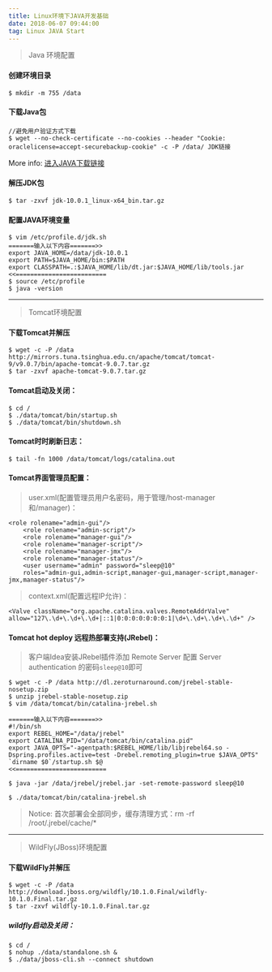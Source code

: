 ```yaml
---
title: Linux环境下JAVA开发基础
date: 2018-06-07 09:44:00
tag: Linux JAVA Start
---
```


> Java 环境配置

#### 创建环境目录

    $ mkdir -m 755 /data
    
#### 下载Java包

    //避免用户验证方式下载
    $ wget --no-check-certificate --no-cookies --header "Cookie: oraclelicense=accept-securebackup-cookie" -c -P /data/ JDK链接 
    
   More info: [进入JAVA下载链接](http://www.oracle.com/technetwork/java/javase/downloads/index.html)

#### 解压JDK包

    $ tar -zxvf jdk-10.0.1_linux-x64_bin.tar.gz
    
#### 配置JAVA环境变量

    $ vim /etc/profile.d/jdk.sh
    =======输入以下内容=======>>
    export JAVA_HOME=/data/jdk-10.0.1
    export PATH=$JAVA_HOME/bin:$PATH
    export CLASSPATH=.:$JAVA_HOME/lib/dt.jar:$JAVA_HOME/lib/tools.jar
    <<=========================
    $ source /etc/profile
    $ java -version

---

> Tomcat环境配置
    
#### 下载Tomcat并解压

    $ wget -c -P /data http://mirrors.tuna.tsinghua.edu.cn/apache/tomcat/tomcat-9/v9.0.7/bin/apache-tomcat-9.0.7.tar.gz
    $ tar -zxvf apache-tomcat-9.0.7.tar.gz

#### Tomcat启动及关闭：

    $ cd /
    $ ./data/tomcat/bin/startup.sh
    $ ./data/tomcat/bin/shutdown.sh
    
#### Tomcat时时刷新日志：

    $ tail -fn 1000 /data/tomcat/logs/catalina.out
    
#### Tomcat界面管理员配置：

>user.xml(配置管理员用户名密码，用于管理/host-manager和/manager)：

    <role rolename="admin-gui"/>
        <role rolename="admin-script"/>
        <role rolename="manager-gui"/>
        <role rolename="manager-script"/>
        <role rolename="manager-jmx"/>
        <role rolename="manager-status"/>
        <user username="admin" password="sleep@10" 
        roles="admin-gui,admin-script,manager-gui,manager-script,manager-jmx,manager-status"/>
        
>context.xml(配置远程IP允许)：

    <Valve className="org.apache.catalina.valves.RemoteAddrValve"  
    allow="127\.\d+\.\d+\.\d+|::1|0:0:0:0:0:0:0:1|\d+\.\d+\.\d+\.\d+" />  

#### Tomcat hot deploy 远程热部署支持(JRebel)：

> 客户端Idea安装JRebel插件添加 Remote Server 配置 Server authentication 的密码`sleep@10`即可

    $ wget -c -P /data http://dl.zeroturnaround.com/jrebel-stable-nosetup.zip
    $ unzip jrebel-stable-nosetup.zip
    $ vim /data/tomcat/bin/catalina-jrebel.sh
    
    =======输入以下内容=======>>
    #!/bin/sh
    export REBEL_HOME="/data/jrebel"
    export CATALINA_PID="/data/tomcat/bin/catalina.pid"
    export JAVA_OPTS="-agentpath:$REBEL_HOME/lib/libjrebel64.so -Dspring.profiles.active=test -Drebel.remoting_plugin=true $JAVA_OPTS"
    `dirname $0`/startup.sh $@
    <<=========================
    
    $ java -jar /data/jrebel/jrebel.jar -set-remote-password sleep@10
    
    $ ./data/tomcat/bin/catalina-jrebel.sh
    
    
>Notice: 首次部署会全部同步，缓存清理方式：rm -rf /root/.jrebel/cache/*


---

> WildFly(JBoss)环境配置

#### 下载WildFly并解压

    $ wget -c -P /data http://download.jboss.org/wildfly/10.1.0.Final/wildfly-10.1.0.Final.tar.gz
    $ tar -zxvf wildfly-10.1.0.Final.tar.gz

##### wildfly启动及关闭：

    $ cd /
    $ nohup ./data/standalone.sh &
    $ ./data/jboss-cli.sh --connect shutdown
